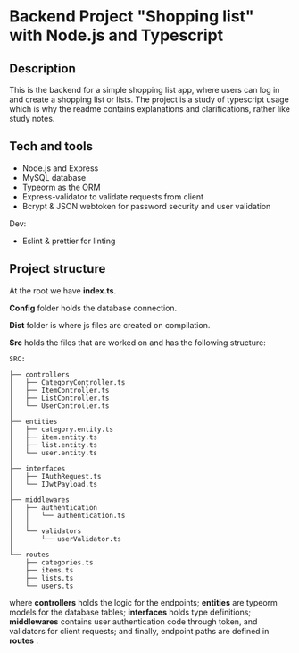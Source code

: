 # Backend Project "Shopping list" with Node.js and Typescript

## Description

This is the backend for a simple shopping list app, where users can log in and create a shopping list or lists. 
The project is a study of typescript usage which is why the readme contains explanations and clarifications, rather like study notes.

## Tech and tools

- Node.js and Express
- MySQL database
- Typeorm as the ORM
- Express-validator to validate requests from client
- Bcrypt & JSON webtoken for password security and user validation

Dev:
- Eslint & prettier for linting

## Project structure

At the root we have **index.ts**.

**Config** folder holds the database connection.

**Dist** folder is where js files are created on compilation.

**Src** holds the files that are worked on and has the following structure:

    SRC: 

    ├── controllers 
    │   ├── CategoryController.ts 
    │   ├── ItemController.ts 
    │   ├── ListController.ts 
    │   └── UserController.ts 
    │
    ├── entities 
    │   ├── category.entity.ts 
    │   ├── item.entity.ts 
    │   ├── list.entity.ts 
    │   └── user.entity.ts 
    │
    ├── interfaces 
    │   ├── IAuthRequest.ts 
    │   └── IJwtPayload.ts 
    │ 
    ├── middlewares 
    │   ├── authentication 
    │   │   └── authentication.ts 
    │   │
    │   └── validators 
    │       └── userValidator.ts 
    │
    └── routes
        ├── categories.ts
        ├── items.ts
        ├── lists.ts
        └── users.ts

where **controllers** holds the logic for the endpoints; **entities** are typeorm models for the database tables; **interfaces** holds type definitions; **middlewares** contains user authentication code through token, and validators for client requests; and finally, endpoint paths are defined in **routes** .
